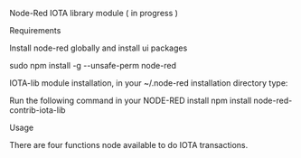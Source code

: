 Node-Red IOTA library module ( in progress )

Requirements

Install node-red globally and install ui packages

sudo npm install -g --unsafe-perm node-red



IOTA-lib module installation, in your ~/.node-red installation directory type:

Run the following command in your NODE-RED install
npm install node-red-contrib-iota-lib

Usage

There are four functions node available to do IOTA transactions.
